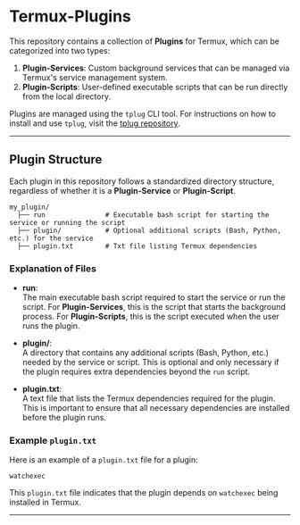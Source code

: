 # Termux-Plugins

This repository contains a collection of **Plugins** for Termux, which can be categorized into two types:

1. **Plugin-Services**: Custom background services that can be managed via Termux's service management system.
2. **Plugin-Scripts**: User-defined executable scripts that can be run directly from the local directory.

Plugins are managed using the `tplug` CLI tool. For instructions on how to install and use `tplug`, visit the [tplug repository](https://github.com/dev-diaries41/termux-plugin-cli.git).

---

## Plugin Structure

Each plugin in this repository follows a standardized directory structure, regardless of whether it is a **Plugin-Service** or **Plugin-Script**.

```
my_plugin/
  ├── run               # Executable bash script for starting the service or running the script
  ├── plugin/           # Optional additional scripts (Bash, Python, etc.) for the service
  ├── plugin.txt        # Txt file listing Termux dependencies
```

### Explanation of Files

- **run**:  
  The main executable bash script required to start the service or run the script. For **Plugin-Services**, this is the script that starts the background process. For **Plugin-Scripts**, this is the script executed when the user runs the plugin.

- **plugin/**:  
  A directory that contains any additional scripts (Bash, Python, etc.) needed by the service or script. This is optional and only necessary if the plugin requires extra dependencies beyond the `run` script.

- **plugin.txt**:  
  A text file that lists the Termux dependencies required for the plugin. This is important to ensure that all necessary dependencies are installed before the plugin runs.

### Example `plugin.txt`

Here is an example of a `plugin.txt` file for a plugin:

```
watchexec
```

This `plugin.txt` file indicates that the plugin depends on `watchexec` being installed in Termux.

---